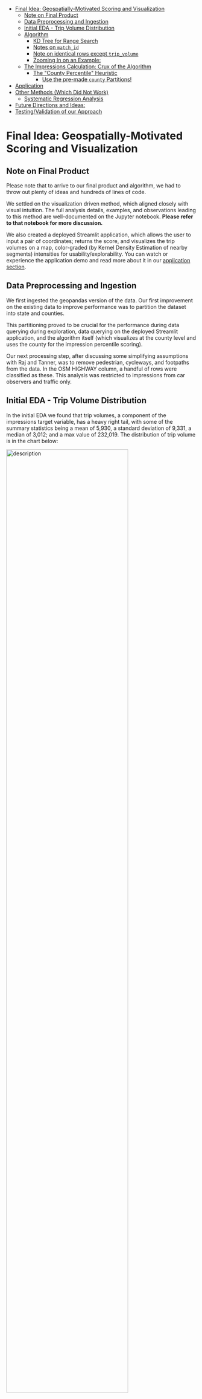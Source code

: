 - [Final Idea: Geospatially-Motivated Scoring and Visualization](#final-idea-geospatially-motivated-scoring-and-visualization)
  - [Note on Final Product](#note-on-final-product)
  - [Data Preprocessing and Ingestion](#data-preprocessing-and-ingestion)
  - [Initial EDA - Trip Volume Distribution](#initial-eda---trip-volume-distribution)
  - [Algorithm](#algorithm)
    - [KD Tree for Range Search](#kd-tree-for-range-search)
    - [Notes on `match_id`](#notes-on-match_id)
    - [Note on identical rows except `trip_volume`](#note-on-identical-rows-except-trip_volume)
    - [Zooming In on an Example:](#zooming-in-on-an-example)
  - [The Impressions Calculation: Crux of the Algorithm](#the-impressions-calculation-crux-of-the-algorithm)
    - [The "County Percentile" Heuristic](#the-county-percentile-heuristic)
      - [Use the pre-made `county` Partitions!](#use-the-pre-made-county-partitions)
- [Application](#application)
- [Other Methods (Which Did Not Work)](#other-methods-which-did-not-work)
  - [Systematic Regression Analysis](#systematic-regression-analysis)
- [Future Directions and Ideas:](#future-directions-and-ideas)
- [Testing/Validation of our Approach](#testingvalidation-of-our-approach)

# Final Idea: Geospatially-Motivated Scoring and Visualization

## Note on Final Product

Please note that to arrive to our final product and algorithm, we had to throw out plenty of ideas and hundreds of lines of code. 

We settled on the visualization driven method, which aligned closely with visual intuition. The full analysis details, examples, and observations leading to this method are well-documented on the Jupyter notebook. **Please refer to that notebook for more discussion.**

We also created a deployed Streamlit application, which allows the user to input a pair of coordinates; returns the score, and visualizes the trip volumes on a map, color-graded (by Kernel Density Estimation of nearby segments) intensities for usability/explorability. You can watch or experience the application demo and read more about it in our [application section](#application).

## Data Preprocessing and Ingestion

We first ingested the geopandas version of the data. Our first improvement on the existing data to improve performance was to partition the dataset into state and counties.

This partitioning proved to be crucial for the performance during data querying during exploration, data querying on the deployed Streamlit application, and the algorithm itself (which visualizes at the county level and uses the county for the impression percentile scoring).

Our next processing step, after discussing some simplifying assumptions with Raj and Tanner, was to remove pedestrian, cycleways, and footpaths from the data. In the OSM HIGHWAY column, a handful of rows were classified as these. This analysis was restricted to impressions from car observers and traffic only.

## Initial EDA - Trip Volume Distribution

In the initial EDA we found that trip volumes, a component of the impressions target variable, has a heavy right tail, with some of the summary statistics being a mean of 5,930, a standard deviation of 9,331, a median of 3,012; and a max value of 232,019. The distribution of trip volume is in the chart below:

<!-- ![](../assets/2025-02-22-23-47-18.png) -->
<img src="../assets/dist_trip_vol.png" width="80%" alt="description">

## Algorithm

Our algorithm for determining impressions involves a kd-tree for range search to obtain nearby segments. Once the nearby segments are obtained, we then select segments with correct orientation, and aggregate their trip volumes to obtain an aggregate trip volumne score.  We then use calibrated thresholds based on county data to obtain an impression score between 0 and 1.

### KD Tree for Range Search

The first step of the algorithm is to retrieve all points contained within a certain radius of an input point (store). We use the haversine as our distance metric.  The KD tree reduces the search time from linear to logarithmic complexity.  To further optimize performance, we restrict the search to only points within the same county.  

### Notes on `match_id`

After checking a street we know well in Boston, we noticed that for a segment id, the one that has match_dir = 1 and the one with match_dir = 2 add up to the observation with match_dir = 3.

So, when match_dir = 1, that `trips_volume` corresponds to the "correct"/"closest" side of the segment to the geometry. Thus, we have to consider `match_dir = 1` when computing impressions. This is a massively simplifying assumption as drivers can certainly look at other sides of the road while waiting at a red light, but are more likely to notice businesses on their side of the road. It will also be easier to pull into same road side businesses for most of the US, barring highways with no nearby exit to the adjacent side of the road.

### Note on identical rows except `trip_volume`

Since we noticed several instances where rows seemed identical minus the trip volume, which was interesting, we wanted to take those average of those volumes and combined them into one observation.

After an unpacking of the geom data, we realized we could not dedupe as these were distinct geometries tied to distinct trip volumes. However, these distinct geometries were sometimes tied to the same Open Street Map id, which was curious, one such example occuring over 200 times.

### Zooming In on an Example:

For example, when we zoom in on this provided store location (black dot) in Harvard Square, and filter for `match_id = 1`, we get segments that are on the correct side of the street to get impressions facing the storefront. In real life, those segments do have a direct line of sight to that store location, verifying our visual intuition from the map visualization:

<!-- ![](../assets/2025-02-23-01-38-37.png) -->
<img src="../assets/2025-02-23-01-38-37.png" width="80%" alt="description">

## The Impressions Calculation: Crux of the Algorithm

We can answer the **impressions** question posed by the team by taking the mean of trip volumes for all nearest neighbors (computed by our KD Tree based function), for a provided pair of coordinates or geometries input, with some careful constraints. 

Note: When we aggregate the trip volumes for the segments in the given radius, we do a simple average, but this could be improved with a Parzen Window/density estimation.

```python
neighbors_df[neighbors_df['id'].isin(set(county_data_neighbors['id']))]['trips_volu'].mean()
```

Once we've aggregated the nearby trip volumes, we compute the impression score. 

We would like to normalize the impression score to be between 0 and 1. To perform the calibration of this score, we compute a set of `thresholds` based on the distribution of trip volumes in the county. The reason that this calibration is done at the county level is because it seems reasonable that a client may want to find a piece of property nearby at the local level, rather than a national search. See the below section for further discussion on this heuristic. The **$k$-th percentile** of trip volumes corresponds to the **$k$-th impression score**.

<img src="../assets/impression_score_curve.png" width="80%" alt="description">

Note: There are other ways to calibrate the impression score. For example, instead of constraining the trip volumes, we could use the constraint than an **equal proportion of segments** have each impression score.  

### The "County Percentile" Heuristic

Counties are a natural demographic and political divisions, as well as useful data partitions for performance. If someone is looking for a future shop location, they will likely want to stay within a certain county.

Also, oftentimes, financial policies and business incentives set at the county level. For example, Cobb County has a small business incentive program, which will encourage clients to plan their store within its confines.

#### Use the pre-made `county` Partitions!

Since we had (in a sense) taken care of "wrong side of the road" impressions with `match_dir = 1`, and they are a useful heuristic as a "percentile background", we can also use the county partitions that already existed in our data. 


# Application

The application has user settings of state, county, and optional latitude and longitude pair to compute an impression score for. Since trip volume is a critical part of the impression calculation, the focus of this application is visualizing trip volume.  

There are two views in the application.  The first view colors the segments by trip volume, with the color scale on the log scale, with a gradient color scheme. The trip volume of segments can easily be compared in this first view. The second view uses kernel density estimation to color areas around the segments.  


<img src="../assets/kernel_density_heatmap.png" width="80%" alt="description">
<img src="../assets/kernel_density_heatmap2.png" width="80%" alt="description">

As you can see, the application returns a score for a set of latitudes and longitudes, and also provides an interactive visualization with satellite image overlays for clients.  

As a bonus, our app also works great on mobile! Clients would be able to use it on the go. 

# Future Directions and Ideas:

Parzen Window/density estimation
- We would like to refactor the aggregation of trip volumes under our given constraints to use Parzen Window/density estimation, rather than a simple average.


Graphical Models and Graph Databases:

- Given more time, we would have liked to explore segment connections and relationships with graph relationships. Perhaps tools such as graph neural networks or community detection algorithms may be useful in this context.

# Testing/Validation of our Approach

We tested a few local (to us) locations in Boston with extremely high traffic and impressions, and our algorithm and application yielded a high score for all of these. 

We also noticed that our method picked up on **subtle traffic patterns and brought those into our impressions score**. A location in an area that had a high potential impressions score scored lower than an adjacent storefront which was on an intersection with two streets facing it, which allowed for more eyes on the store location from car traffic. 


